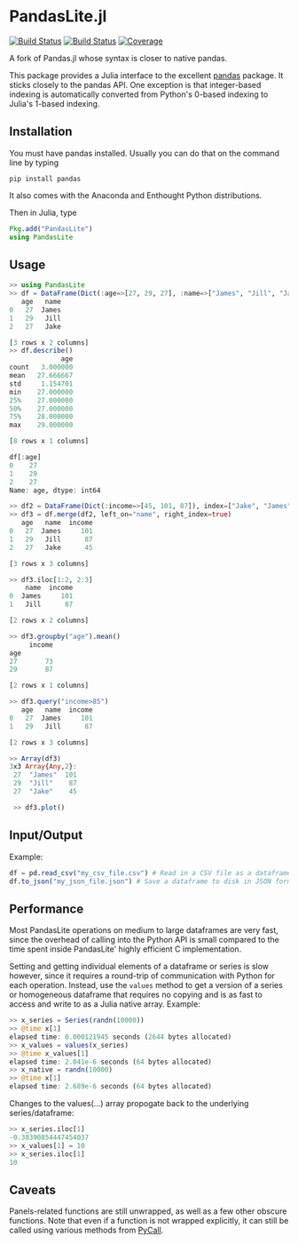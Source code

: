 PandasLite.jl
=============

[![Build Status](https://travis-ci.com/AStupidBear/PandasLite.jl.svg?branch=master)](https://travis-ci.com/AStupidBear/PandasLite.jl)
[![Build Status](https://ci.appveyor.com/api/projects/status/github/AStupidBear/PandasLite.jl?svg=true)](https://ci.appveyor.com/project/AStupidBear/PandasLite-jl)
[![Coverage](https://codecov.io/gh/AStupidBear/PandasLite.jl/branch/master/graph/badge.svg)](https://codecov.io/gh/AStupidBear/PandasLite.jl)

A fork of Pandas.jl whose syntax is closer to native pandas.

This package provides a Julia interface to the excellent [pandas](http://pandas.pydata.org/pandas-docs/stable/) package. It sticks closely to the pandas API. One exception is that integer-based indexing is automatically converted from Python's 0-based indexing to Julia's 1-based indexing.

Installation
--------------

You must have pandas installed. Usually you can do that on the command line by typing

```
pip install pandas
```

It also comes with the Anaconda and Enthought Python distributions.

Then in Julia, type

```julia
Pkg.add("PandasLite")
using PandasLite
```

Usage
---------

```julia
>> using PandasLite
>> df = DataFrame(Dict(:age=>[27, 29, 27], :name=>["James", "Jill", "Jake"]))
   age   name
0   27  James
1   29   Jill
2   27   Jake

[3 rows x 2 columns]
>> df.describe()
             age
count   3.000000
mean   27.666667
std     1.154701
min    27.000000
25%    27.000000
50%    27.000000
75%    28.000000
max    29.000000

[8 rows x 1 columns]

df[:age]
0    27
1    29
2    27
Name: age, dtype: int64

>> df2 = DataFrame(Dict(:income=>[45, 101, 87]), index=["Jake", "James", "Jill"])
>> df3 = df.merge(df2, left_on="name", right_index=true)
   age   name  income
0   27  James     101
1   29   Jill      87
2   27   Jake      45

[3 rows x 3 columns]

>> df3.iloc[1:2, 2:3]
    name  income
0  James     101
1   Jill      87

[2 rows x 2 columns]

>> df3.groupby("age").mean()
     income
age
27       73
29       87

[2 rows x 1 columns]

>> df3.query("income>85")
   age   name  income
0   27  James     101
1   29   Jill      87

[2 rows x 3 columns]

>> Array(df3)
3x3 Array{Any,2}:
 27  "James"  101
 29  "Jill"    87
 27  "Jake"    45

 >> df3.plot()
```

Input/Output
-------------
Example:
```julia
df = pd.read_csv("my_csv_file.csv") # Read in a CSV file as a dataframe
df.to_json("my_json_file.json") # Save a dataframe to disk in JSON format
```

Performance
------------
Most PandasLite operations on medium to large dataframes are very fast, since the overhead of calling into the Python API is small compared to the time spent inside PandasLite' highly efficient C implementation.

Setting and getting individual elements of a dataframe or series is slow however, since it requires a round-trip of communication with Python for each operation. Instead, use the ``values`` method to get a version of a series or homogeneous dataframe that requires no copying and is as fast to access and write to as a Julia native array. Example:

```julia
>> x_series = Series(randn(10000))
>> @time x[1]
elapsed time: 0.000121945 seconds (2644 bytes allocated)
>> x_values = values(x_series)
>> @time x_values[1]
elapsed time: 2.041e-6 seconds (64 bytes allocated)
>> x_native = randn(10000)
>> @time x[1]
elapsed time: 2.689e-6 seconds (64 bytes allocated)
```

Changes to the values(...) array propogate back to the underlying series/dataframe:
```julia
>> x_series.iloc[1]
-0.38390854447454037
>> x_values[1] = 10
>> x_series.iloc[1]
10
```


Caveats
----------
Panels-related functions are still unwrapped, as well as a few other obscure functions. Note that even if a function is not wrapped explicitly, it can still be called using various methods from [PyCall](https://github.com/stevengj/PyCall.jl).
